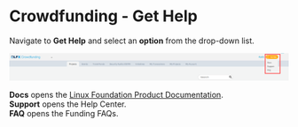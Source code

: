 # Crowdfunding - Get Help

Navigate to **Get Help** and select an **option** from the drop-down list.

![](../.gitbook/assets/get-help%20%282%29.png)

**Docs** opens the [Linux Foundation Product Documentation](https://docs.linuxfoundation.org/lfx/crowdfunding).  
**Support** opens the Help Center.  
**FAQ** opens the Funding FAQs.

